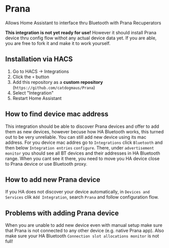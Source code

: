 # Prana
Allows Home Assistant to interface thru Bluetooth with Prana Recuperators

**This integration is not yet ready for use!** 
However it should install Prana device thru config flow withot any actual device data yet.
If you are able, you are free to fork it and make it to work yourself.

## Installation via HACS

1. Go to HACS → Integrations
2. Click the `+` button
3. Add this repository as a **custom repository** (`https://github.com/catdogmaus/Prana`)
4. Select "Integration"
5. Restart Home Assistant

## How to find device mac address

This integration should be able to discover Prana devices and offer to add them as new devices, however becuse how HA Bluetooth works, this turned out to be very unreliable. You can still add new device using its mac address.
For you device mac addres go to `Integrations` click `Bluetooth` and then below `Integration entries` `configure`. There, under `advertisement monitor` you should see all BT devices and their addresses in HA Bluetooth range. When you cant see it there, you need to move you HA device close to Prana device or use Bluetooth proxy.

## How to add new Prana device

If you HA does not discover your device automatically, in `Devices and Services` clik `Add Integration`, search `Prana` and follow configuration flow.

## Problems with adding Prana device

When you are unable to add new device even with manual setup make sure that Prana is not connected to any other device (e.g. native Prana app). Also make sure your HA Bluetooth `Connection slot allocations monitor` is not full!

